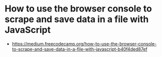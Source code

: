 # How to use the browser console to scrape and save data in a file with JavaScript
- https://medium.freecodecamp.org/how-to-use-the-browser-console-to-scrape-and-save-data-in-a-file-with-javascript-b40f4ded87ef